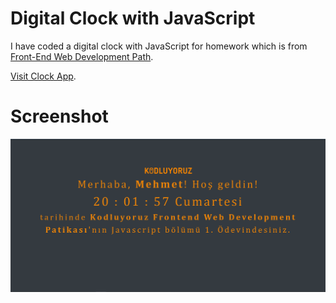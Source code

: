 # Digital Clock with JavaScript

I have coded a digital clock with JavaScript for homework which is from <a href="https://www.patika.dev/egitimler/frontend-web-development-patikasi">Front-End Web Development Path</a>.

<a href="https://clock-app-eight.vercel.app">Visit Clock App</a>.

# Screenshot

![Proje Resmi](img/screenshot.png)

